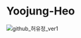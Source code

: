 # Yoojung-Heo

![github_허유정_ver1](https://user-images.githubusercontent.com/29723695/135609774-5b327364-d675-4580-9042-31bbaf00a20b.png)
